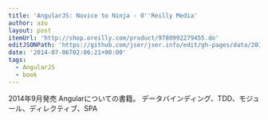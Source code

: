 ```yaml
---
title: 'AngularJS: Novice to Ninja - O''Reilly Media'
author: azu
layout: post
itemUrl: 'http://shop.oreilly.com/product/9780992279455.do'
editJSONPath: 'https://github.com/jser/jser.info/edit/gh-pages/data/2014/07/index.json'
date: '2014-07-06T02:06:21+00:00'
tags:
  - AngularJS
  - book
---
```

2014年9月発売
Angularについての書籍。
データバインディング、TDD、モジュール、ディレクティブ、SPA
